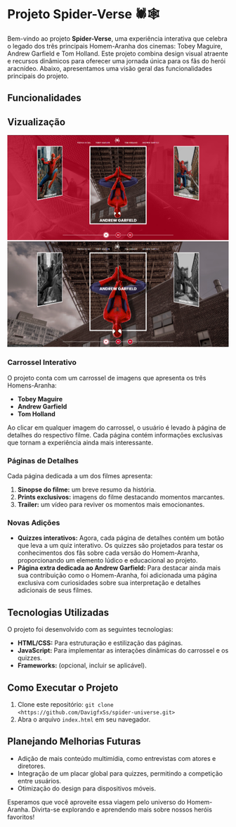 # Projeto Spider-Verse 🕷️🕸️

Bem-vindo ao projeto **Spider-Verse**, uma experiência interativa que celebra o legado dos três principais Homem-Aranha dos cinemas: Tobey Maguire, Andrew Garfield e Tom Holland. Este projeto combina design visual atraente e recursos dinâmicos para oferecer uma jornada única para os fãs do herói aracnídeo. Abaixo, apresentamos uma visão geral das funcionalidades principais do projeto.

## Funcionalidades

## Vizualização
![PRINTSCREEN](assets/images/cap2.png)
![PRINTSCREEN](assets/images/cap1.png)

### Carrossel Interativo
O projeto conta com um carrossel de imagens que apresenta os três Homens-Aranha:
- **Tobey Maguire**
- **Andrew Garfield**
- **Tom Holland**

Ao clicar em qualquer imagem do carrossel, o usuário é levado à página de detalhes do respectivo filme. Cada página contém informações exclusivas que tornam a experiência ainda mais interessante.

### Páginas de Detalhes
Cada página dedicada a um dos filmes apresenta:
1. **Sinopse do filme:** um breve resumo da história.
2. **Prints exclusivos:** imagens do filme destacando momentos marcantes.
3. **Trailer:** um vídeo para reviver os momentos mais emocionantes.

### Novas Adições
- **Quizzes interativos:** Agora, cada página de detalhes contém um botão que leva a um quiz interativo. Os quizzes são projetados para testar os conhecimentos dos fãs sobre cada versão do Homem-Aranha, proporcionando um elemento lúdico e educacional ao projeto.
- **Página extra dedicada ao Andrew Garfield:** Para destacar ainda mais sua contribuição como o Homem-Aranha, foi adicionada uma página exclusiva com curiosidades sobre sua interpretação e detalhes adicionais de seus filmes.

## Tecnologias Utilizadas
O projeto foi desenvolvido com as seguintes tecnologias:
- **HTML/CSS:** Para estruturação e estilização das páginas.
- **JavaScript:** Para implementar as interações dinâmicas do carrossel e os quizzes.
- **Frameworks:** (opcional, incluir se aplicável).

## Como Executar o Projeto
1. Clone este repositório: `git clone <https://github.com/DavigfxSs/spider-universe.git>`
2. Abra o arquivo `index.html` em seu navegador.

## Planejando Melhorias Futuras
- Adição de mais conteúdo multimídia, como entrevistas com atores e diretores.
- Integração de um placar global para quizzes, permitindo a competição entre usuários.
- Otimização do design para dispositivos móveis.

Esperamos que você aproveite essa viagem pelo universo do Homem-Aranha. Divirta-se explorando e aprendendo mais sobre nossos heróis favoritos!

